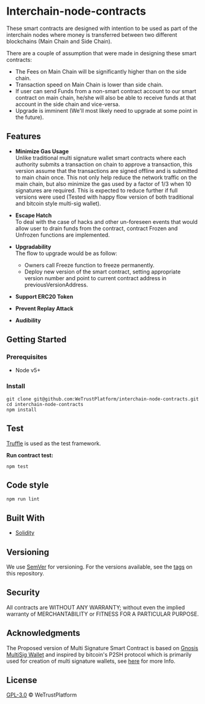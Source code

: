 # Interchain-node-contracts

These smart contracts are designed with intention to be used as part of the interchain nodes where money is transferred between two different blockchains (Main Chain and Side Chain).

There are a couple of assumption that were made in designing these smart contracts:

- The Fees on Main Chain will be significantly higher than on the side chain.
- Transaction speed on Main Chain is lower than side chain.
- If user can send Funds from a non-smart contract account to our smart contract on main chain, he/she will also be able to receive funds at that account in the side chain and vice-versa.
- Upgrade is imminent (We'll most likely need to upgrade at some point in the future).

## Features
- **Minimize Gas Usage**    
Unlike traditional multi signature wallet smart contracts where each authority submits a transaction on chain to approve a transaction, this version assume that the transactions are signed offline and is submitted to main chain once. This not only help reduce the network traffic on the main chain, but also minimize the gas used by a factor of 1/3 when 10 signatures are required. This is expected to reduce further if full versions were used (Tested with happy flow version of both traditional and bitcoin style multi-sig wallet).   

- **Escape Hatch**    
To deal with the case of hacks and other un-foreseen events that would allow user to drain funds from the contract, contract Frozen and Unfrozen functions are implemented.    

- **Upgradability**   
The flow to upgrade would be as follow:
  - Owners call Freeze function to freeze permanently.
  - Deploy new version of the smart contract, setting appropriate version number and point to current contract address in previousVersionAddress.

- **Support ERC20 Token**
- **Prevent Replay Attack**
- **Audibility**

## Getting Started
### Prerequisites
- Node v5+

### Install

```
git clone git@github.com:WeTrustPlatform/interchain-node-contracts.git
cd interchain-node-contracts
npm install
```

## Test
[Truffle](http://truffleframework.com/docs/getting_started/testing) is used as the test framework.

**Run contract test:**
```
npm test
```


## Code style

```
npm run lint
```

## Built With

* [Solidity](http://solidity.readthedocs.io/en/v0.4.24/)

## Versioning

We use [SemVer](http://semver.org/) for versioning. For the versions available, see the [tags](https://github.com/WeTrustPlatform/interchain-node-contracts/tags) on this repository.

## Security
All contracts are WITHOUT ANY WARRANTY; without even the implied warranty of MERCHANTABILITY or FITNESS FOR A PARTICULAR PURPOSE.

## Acknowledgments
The Proposed version of Multi Signature Smart Contract is based on [Gnosis MultiSig Wallet](https://github.com/gnosis/MultiSigWallet) and inspired by bitcoin's P2SH protocol which is primarily used for creation of multi signature wallets, see [here](https://www.soroushjp.com/2014/12/20/bitcoin-multisig-the-hard-way-understanding-raw-multisignature-bitcoin-transactions/) for more Info.

## License
[GPL-3.0](https://www.gnu.org/licenses/gpl-3.0.en.html) &copy; WeTrustPlatform
